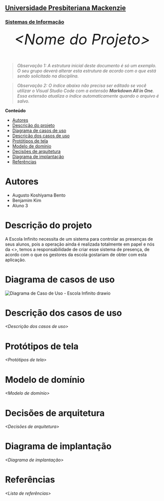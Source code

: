 <h2><a href= "https://www.mackenzie.br">Universidade Presbiteriana Mackenzie</a></h2>
<h3><a href= "https://www.mackenzie.br/graduacao/sao-paulo-higienopolis/sistemas-de-informacao">Sistemas de Informação</a></h3>


<font size="+12"><center>
*&lt;Nome do Projeto&gt;*
</center></font>

>*Observação 1: A estrutura inicial deste documento é só um exemplo. O seu grupo deverá alterar esta estrutura de acordo com o que está sendo solicitado na disciplina.*

>*Observação 2: O índice abaixo não precisa ser editado se você utilizar o Visual Studio Code com a extensão **Markdown All in One**. Essa extensão atualiza o índice automaticamente quando o arquivo é salvo.*

**Conteúdo**

- [Autores](#autores)
- [Descrição do projeto](#descrição-do-projeto)
- [Diagrama de casos de uso](#diagrama-de-casos-de-uso)
- [Descrição dos casos de uso](#descrição-dos-casos-de-uso)
- [Protótipos de tela](#protótipos-de-tela)
- [Modelo de domínio](#modelo-de-domínio)
- [Decisões de arquitetura](#decisões-de-arquitetura)
- [Diagrama de implantação](#diagrama-de-implantação)
- [Referências](#referências)


# Autores

* Augusto Koshiyama Bento
* Benjamim Kim
* Aluno 3

# Descrição do projeto

A Escola Infinito necessita de um sistema para controlar as presenças de seus alunos, pois a operação ainda é realizada totalmente em papel e nós da <>, temos a responsabilidade de criar esse sistema de presença, de acordo com o que os gestores da escola gostariam de obter com esta aplicação.

# Diagrama de casos de uso

![Diagrama de Caso de Uso - Escola Infinito drawio](https://user-images.githubusercontent.com/100203154/221964899-3b241e24-1c69-4578-b08e-abf3fc69f295.png)


# Descrição dos casos de uso

*&lt;Descrição dos casos de uso&gt;*

# Protótipos de tela

*&lt;Protótipos de tela&gt;*

# Modelo de domínio

*&lt;Modelo de domínio&gt;*

# Decisões de arquitetura

*&lt;Decisões de arquitetura&gt;*

# Diagrama de implantação

*&lt;Diagrama de implantação&gt;*

# Referências

*&lt;Lista de referências&gt;*
